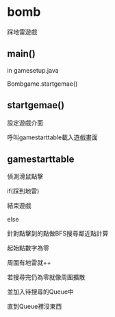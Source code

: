 # bomb
踩地雷遊戲


## main()

in gamesetup.java

Bombgame.startgemae()

## startgemae()

設定遊戲介面

呼叫gamestarttable載入遊戲畫面


## gamestarttable
偵測滑鼠點擊

if(踩到地雷)

結束遊戲

else

針對點擊到的點做BFS搜尋鄰近點計算

起始點數字為零

周圍有地雷就++

若搜尋完仍為零就像周圍擴散

並加入待搜尋的Queue中

直到Queue裡沒東西
